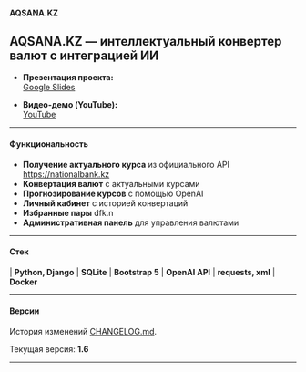#### AQSANA.KZ

**AQSANA.KZ** — интеллектуальный конвертер валют с интеграцией ИИ
---

- **Презентация проекта:**  
  [Google Slides](https://docs.google.com/presentation/d/1fvkmz6HDyg-QNFauIBFre1EOTktcxvLv/edit?usp=sharing&ouid=100964327532800505352&rtpof=true&sd=true)

- **Видео-демо (YouTube):**  
  [YouTube](https://youtu.be/brOQKK_Z3Ug)

---

#### Функциональность
- **Получение актуального курса** из официального API https://nationalbank.kz
- **Конвертация валют** с актуальными курсами
- **Прогнозирование курсов** с помощью OpenAI
- **Личный кабинет** с историей конвертаций
- **Избранные пары** dfk.n
- **Административная панель** для управления валютами

---

#### Стек

| **Python, Django**
| **SQLite**
| **Bootstrap 5**
| **OpenAI API**
| **requests, xml**
| **Docker**

---

#### Версии

История изменений [CHANGELOG.md](./CHANGELOG.md).

Текущая версия: **1.6**

---